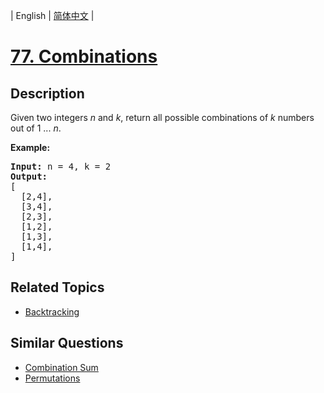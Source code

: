 
| English | [简体中文](README.md) |

# [77. Combinations](https://leetcode-cn.com/problems/combinations/)

## Description

<p>Given two integers <em>n</em> and <em>k</em>, return all possible combinations of <em>k</em> numbers out of 1 ... <em>n</em>.</p>

<p><strong>Example:</strong></p>

<pre>
<strong>Input:</strong>&nbsp;n = 4, k = 2
<strong>Output:</strong>
[
  [2,4],
  [3,4],
  [2,3],
  [1,2],
  [1,3],
  [1,4],
]
</pre>


## Related Topics

- [Backtracking](https://leetcode-cn.com/tag/backtracking)

## Similar Questions

- [Combination Sum](../combination-sum/README_EN.md)
- [Permutations](../permutations/README_EN.md)
